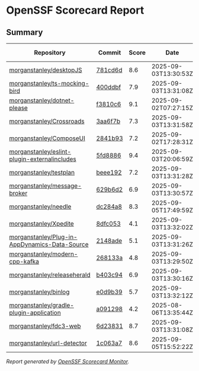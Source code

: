 # OpenSSF Scorecard Report

## Summary

| Repository | Commit | Score | Date | Score Delta | Report | StepSecurity |
| -- | -- | -- | -- | -- | -- | -- |
| [morganstanley/desktopJS](https://github.com/morganstanley/desktopJS) | [781cd6d](https://github.com/morganstanley/desktopJS/commit/781cd6d0919b2d94b442e3ba8e4c5b47e3d66ffb) | 8.6 | 2025-09-03T13:30:53Z | 0 / [Details](https://ossf.github.io/scorecard-visualizer/#/projects/github.com/morganstanley/desktopJS/compare/781cd6d0919b2d94b442e3ba8e4c5b47e3d66ffb/781cd6d0919b2d94b442e3ba8e4c5b47e3d66ffb) | [View](https://ossf.github.io/scorecard-visualizer/#/projects/github.com/morganstanley/desktopJS/commit/781cd6d0919b2d94b442e3ba8e4c5b47e3d66ffb) | [Fix it](https://app.stepsecurity.io/securerepo?repo=morganstanley/desktopJS) |
| [morganstanley/ts-mocking-bird](https://github.com/morganstanley/ts-mocking-bird) | [400ddbf](https://github.com/morganstanley/ts-mocking-bird/commit/400ddbf0a2985326cc7afc2ef5c57f4e269e6e5a) | 7.9 | 2025-09-03T13:31:08Z | -0.2 / [Details](https://ossf.github.io/scorecard-visualizer/#/projects/github.com/morganstanley/ts-mocking-bird/compare/400ddbf0a2985326cc7afc2ef5c57f4e269e6e5a/400ddbf0a2985326cc7afc2ef5c57f4e269e6e5a) | [View](https://ossf.github.io/scorecard-visualizer/#/projects/github.com/morganstanley/ts-mocking-bird/commit/400ddbf0a2985326cc7afc2ef5c57f4e269e6e5a) | [Fix it](https://app.stepsecurity.io/securerepo?repo=morganstanley/ts-mocking-bird) |
| [morganstanley/dotnet-please](https://github.com/morganstanley/dotnet-please) | [f3810c6](https://github.com/morganstanley/dotnet-please/commit/f3810c6eea24a0eeac4c75a6e3e99df019b382e1) | 9.1 | 2025-09-02T07:27:15Z | 0.3 / [Details](https://ossf.github.io/scorecard-visualizer/#/projects/github.com/morganstanley/dotnet-please/compare/563921e25d0267c08420e2143fb950e2c27ca2a1/f3810c6eea24a0eeac4c75a6e3e99df019b382e1) | [View](https://ossf.github.io/scorecard-visualizer/#/projects/github.com/morganstanley/dotnet-please/commit/f3810c6eea24a0eeac4c75a6e3e99df019b382e1) | [Fix it](https://app.stepsecurity.io/securerepo?repo=morganstanley/dotnet-please) |
| [morganstanley/Crossroads](https://github.com/morganstanley/Crossroads) | [3aa6f7b](https://github.com/morganstanley/Crossroads/commit/3aa6f7b126a1b71f63ffbf525b96090138a8c019) | 7.3 | 2025-09-03T13:31:58Z | -0.1 / [Details](https://ossf.github.io/scorecard-visualizer/#/projects/github.com/morganstanley/Crossroads/compare/1ace20d9805dbeac469461072a447ca50dab2fc9/3aa6f7b126a1b71f63ffbf525b96090138a8c019) | [View](https://ossf.github.io/scorecard-visualizer/#/projects/github.com/morganstanley/Crossroads/commit/3aa6f7b126a1b71f63ffbf525b96090138a8c019) | [Fix it](https://app.stepsecurity.io/securerepo?repo=morganstanley/Crossroads) |
| [morganstanley/ComposeUI](https://github.com/morganstanley/ComposeUI) | [2841b93](https://github.com/morganstanley/ComposeUI/commit/2841b9301647a15719dc5eff719832631105cfde) | 7.2 | 2025-09-02T17:28:31Z | 0 / [Details](https://ossf.github.io/scorecard-visualizer/#/projects/github.com/morganstanley/ComposeUI/compare/108fabbdbacd47357611e17318fd1c8678fd2043/2841b9301647a15719dc5eff719832631105cfde) | [View](https://ossf.github.io/scorecard-visualizer/#/projects/github.com/morganstanley/ComposeUI/commit/2841b9301647a15719dc5eff719832631105cfde) | [Fix it](https://app.stepsecurity.io/securerepo?repo=morganstanley/ComposeUI) |
| [morganstanley/eslint-plugin-externalincludes](https://github.com/morganstanley/eslint-plugin-externalincludes) | [5fd8886](https://github.com/morganstanley/eslint-plugin-externalincludes/commit/5fd8886f76462dd8fdfabd375fe64ad380cffc11) | 9.4 | 2025-09-03T20:06:59Z | 0 / [Details](https://ossf.github.io/scorecard-visualizer/#/projects/github.com/morganstanley/eslint-plugin-externalincludes/compare/07414a2fdcc5790f2b2e44ec2f6367e4171ed96f/5fd8886f76462dd8fdfabd375fe64ad380cffc11) | [View](https://ossf.github.io/scorecard-visualizer/#/projects/github.com/morganstanley/eslint-plugin-externalincludes/commit/5fd8886f76462dd8fdfabd375fe64ad380cffc11) | [Fix it](https://app.stepsecurity.io/securerepo?repo=morganstanley/eslint-plugin-externalincludes) |
| [morganstanley/testplan](https://github.com/morganstanley/testplan) | [beee192](https://github.com/morganstanley/testplan/commit/beee192c5deb71530f49b3f5a8719f5bfb262b52) | 7.2 | 2025-09-03T13:31:28Z | 0 / [Details](https://ossf.github.io/scorecard-visualizer/#/projects/github.com/morganstanley/testplan/compare/3cc7053f5db954661cca3c4bbc954d11402c1db7/beee192c5deb71530f49b3f5a8719f5bfb262b52) | [View](https://ossf.github.io/scorecard-visualizer/#/projects/github.com/morganstanley/testplan/commit/beee192c5deb71530f49b3f5a8719f5bfb262b52) | [Fix it](https://app.stepsecurity.io/securerepo?repo=morganstanley/testplan) |
| [morganstanley/message-broker](https://github.com/morganstanley/message-broker) | [629b6d2](https://github.com/morganstanley/message-broker/commit/629b6d296cbaca9c0067a1320b6c52a5901948bd) | 6.9 | 2025-09-03T13:30:57Z | 0 / [Details](https://ossf.github.io/scorecard-visualizer/#/projects/github.com/morganstanley/message-broker/compare/3240524f388705425337c1db67583615dc71a2ac/629b6d296cbaca9c0067a1320b6c52a5901948bd) | [View](https://ossf.github.io/scorecard-visualizer/#/projects/github.com/morganstanley/message-broker/commit/629b6d296cbaca9c0067a1320b6c52a5901948bd) | [Fix it](https://app.stepsecurity.io/securerepo?repo=morganstanley/message-broker) |
| [morganstanley/needle](https://github.com/morganstanley/needle) | [dc284a8](https://github.com/morganstanley/needle/commit/dc284a89910b4e4171218e4e2a604d9674d36fd1) | 8.3 | 2025-09-05T17:49:59Z | 0 / [Details](https://ossf.github.io/scorecard-visualizer/#/projects/github.com/morganstanley/needle/compare/1575bce557ebad64c2ce862c4a330ef3633ce20a/dc284a89910b4e4171218e4e2a604d9674d36fd1) | [View](https://ossf.github.io/scorecard-visualizer/#/projects/github.com/morganstanley/needle/commit/dc284a89910b4e4171218e4e2a604d9674d36fd1) | [Fix it](https://app.stepsecurity.io/securerepo?repo=morganstanley/needle) |
| [morganstanley/Xpedite](https://github.com/morganstanley/Xpedite) | [8dfc053](https://github.com/morganstanley/Xpedite/commit/8dfc05354511cadba63ce085c23868df6c0c7cf6) | 4.1 | 2025-09-03T13:32:02Z | 0 / [Details](https://ossf.github.io/scorecard-visualizer/#/projects/github.com/morganstanley/Xpedite/compare/8dfc05354511cadba63ce085c23868df6c0c7cf6/8dfc05354511cadba63ce085c23868df6c0c7cf6) | [View](https://ossf.github.io/scorecard-visualizer/#/projects/github.com/morganstanley/Xpedite/commit/8dfc05354511cadba63ce085c23868df6c0c7cf6) | [Fix it](https://app.stepsecurity.io/securerepo?repo=morganstanley/Xpedite) |
| [morganstanley/Plug-in-AppDynamics-Data-Source](https://github.com/morganstanley/Plug-in-AppDynamics-Data-Source) | [2148ade](https://github.com/morganstanley/Plug-in-AppDynamics-Data-Source/commit/2148ade5c3d6070271c9eff6c40388bdb728c580) | 5.1 | 2025-09-03T13:31:26Z | 0 / [Details](https://ossf.github.io/scorecard-visualizer/#/projects/github.com/morganstanley/Plug-in-AppDynamics-Data-Source/compare/2148ade5c3d6070271c9eff6c40388bdb728c580/2148ade5c3d6070271c9eff6c40388bdb728c580) | [View](https://ossf.github.io/scorecard-visualizer/#/projects/github.com/morganstanley/Plug-in-AppDynamics-Data-Source/commit/2148ade5c3d6070271c9eff6c40388bdb728c580) | [Fix it](https://app.stepsecurity.io/securerepo?repo=morganstanley/Plug-in-AppDynamics-Data-Source) |
| [morganstanley/modern-cpp-kafka](https://github.com/morganstanley/modern-cpp-kafka) | [268133a](https://github.com/morganstanley/modern-cpp-kafka/commit/268133a9ca54b4c4d2f871d154245b314917c33f) | 4.8 | 2025-09-03T13:29:50Z | 0 / [Details](https://ossf.github.io/scorecard-visualizer/#/projects/github.com/morganstanley/modern-cpp-kafka/compare/268133a9ca54b4c4d2f871d154245b314917c33f/268133a9ca54b4c4d2f871d154245b314917c33f) | [View](https://ossf.github.io/scorecard-visualizer/#/projects/github.com/morganstanley/modern-cpp-kafka/commit/268133a9ca54b4c4d2f871d154245b314917c33f) | [Fix it](https://app.stepsecurity.io/securerepo?repo=morganstanley/modern-cpp-kafka) |
| [morganstanley/releaseherald](https://github.com/morganstanley/releaseherald) | [b403c94](https://github.com/morganstanley/releaseherald/commit/b403c944bb6136d666b0f0cb965d76bcbabaf317) | 6.9 | 2025-09-03T13:30:16Z | 0 / [Details](https://ossf.github.io/scorecard-visualizer/#/projects/github.com/morganstanley/releaseherald/compare/b403c944bb6136d666b0f0cb965d76bcbabaf317/b403c944bb6136d666b0f0cb965d76bcbabaf317) | [View](https://ossf.github.io/scorecard-visualizer/#/projects/github.com/morganstanley/releaseherald/commit/b403c944bb6136d666b0f0cb965d76bcbabaf317) | [Fix it](https://app.stepsecurity.io/securerepo?repo=morganstanley/releaseherald) |
| [morganstanley/binlog](https://github.com/morganstanley/binlog) | [e0d9b39](https://github.com/morganstanley/binlog/commit/e0d9b394d16b692f552a87b4e80faaeb84129ccc) | 5.7 | 2025-09-03T13:32:12Z | 0 / [Details](https://ossf.github.io/scorecard-visualizer/#/projects/github.com/morganstanley/binlog/compare/e0d9b394d16b692f552a87b4e80faaeb84129ccc/e0d9b394d16b692f552a87b4e80faaeb84129ccc) | [View](https://ossf.github.io/scorecard-visualizer/#/projects/github.com/morganstanley/binlog/commit/e0d9b394d16b692f552a87b4e80faaeb84129ccc) | [Fix it](https://app.stepsecurity.io/securerepo?repo=morganstanley/binlog) |
| [morganstanley/gradle-plugin-application](https://github.com/morganstanley/gradle-plugin-application) | [a091298](https://github.com/morganstanley/gradle-plugin-application/commit/a091298cb041a84196f9babc4377f31b37ea5581) | 4.2 | 2025-08-06T13:35:44Z | 0 / [Details](https://ossf.github.io/scorecard-visualizer/#/projects/github.com/morganstanley/gradle-plugin-application/compare/a091298cb041a84196f9babc4377f31b37ea5581/a091298cb041a84196f9babc4377f31b37ea5581) | [View](https://ossf.github.io/scorecard-visualizer/#/projects/github.com/morganstanley/gradle-plugin-application/commit/a091298cb041a84196f9babc4377f31b37ea5581) | [Fix it](https://app.stepsecurity.io/securerepo?repo=morganstanley/gradle-plugin-application) |
| [morganstanley/fdc3-web](https://github.com/morganstanley/fdc3-web) | [6d23831](https://github.com/morganstanley/fdc3-web/commit/6d23831509802c61844327fc22d76c9b9fec13fb) | 8.7 | 2025-09-03T13:31:08Z | -0.1 / [Details](https://ossf.github.io/scorecard-visualizer/#/projects/github.com/morganstanley/fdc3-web/compare/6d23831509802c61844327fc22d76c9b9fec13fb/6d23831509802c61844327fc22d76c9b9fec13fb) | [View](https://ossf.github.io/scorecard-visualizer/#/projects/github.com/morganstanley/fdc3-web/commit/6d23831509802c61844327fc22d76c9b9fec13fb) | [Fix it](https://app.stepsecurity.io/securerepo?repo=morganstanley/fdc3-web) |
| [morganstanley/url-detector](https://github.com/morganstanley/url-detector) | [1c063a7](https://github.com/morganstanley/url-detector/commit/1c063a7bfa073e7dc7d39ecf635f6b1bae9e91ca) | 8.6 | 2025-09-05T15:52:22Z | 0 / [Details](https://ossf.github.io/scorecard-visualizer/#/projects/github.com/morganstanley/url-detector/compare/57d33d0dafb0290eb516a44815023705e005dfff/1c063a7bfa073e7dc7d39ecf635f6b1bae9e91ca) | [View](https://ossf.github.io/scorecard-visualizer/#/projects/github.com/morganstanley/url-detector/commit/1c063a7bfa073e7dc7d39ecf635f6b1bae9e91ca) | [Fix it](https://app.stepsecurity.io/securerepo?repo=morganstanley/url-detector) |

_Report generated by [OpenSSF Scorecard Monitor](https://github.com/ossf/scorecard-monitor)._
